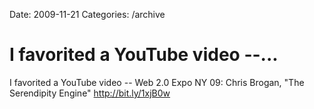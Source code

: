 Date: 2009-11-21
Categories: /archive

# I favorited a YouTube video --...

I favorited a YouTube video -- Web 2.0 Expo NY 09:  Chris Brogan, "The Serendipity Engine" <a href="http://bit.ly/1xjB0w" rel="nofollow">http://bit.ly/1xjB0w</a>
